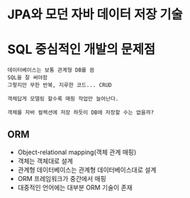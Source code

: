 # JPA와 모던 자바 데이터 저장 기술

# SQL 중심적인 개발의 문제점

~~~
데이터베이스는 보통 관계형 DB를 씀
SQL을 잘 써야함
그렇지만 무한 반복, 지루한 코드... CRUD

객체답게 모델링 할수록 매핑 작업만 늘어난다.

객체를 자바 컬렉션에 저장 하듯이 DB에 저장할 수는 없을까?
~~~

## ORM
- Object-relational mapping(객체 관계 매핑)
- 객체는 객체대로 설계
- 관계형 데이터베이스는 관계형 데이터베이스대로 설계
- ORM 프레임워크가 중간에서 매핑
- 대중적인 언어에는 대부분 ORM 기술이 존재

